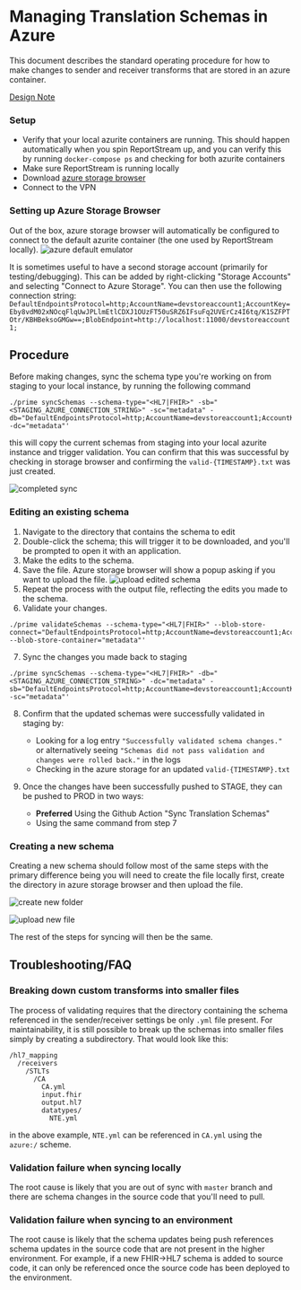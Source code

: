 # Managing Translation Schemas in Azure

This document describes the standard operating procedure for how to make changes to sender and receiver transforms that
are stored in an azure container.

[Design Note](../design/features/0005-managing-translation-schemas.md)

### Setup

- Verify that your local azurite containers are running. This should happen automatically when you spin ReportStream up,
  and you can verify this by running `docker-compose ps` and checking for both azurite containers
- Make sure ReportStream is running locally
- Download [azure storage browser](https://azure.microsoft.com/en-us/products/storage/storage-explorer)
- Connect to the VPN

### Setting up Azure Storage Browser

Out of the box, azure storage browser will automatically be configured to connect to the default azurite container (the
one used by ReportStream locally).
![azure default emulator](./azure-storage-browser-default-emulator.png)

It is sometimes useful to have a second storage account (primarily for testing/debugging). This can be added by
right-clicking "Storage Accounts" and selecting "Connect to Azure Storage". You can then use the following connection
string:
`DefaultEndpointsProtocol=http;AccountName=devstoreaccount1;AccountKey=Eby8vdM02xNOcqFlqUwJPLlmEtlCDXJ1OUzFT50uSRZ6IFsuFq2UVErCz4I6tq/K1SZFPTOtr/KBHBeksoGMGw==;BlobEndpoint=http://localhost:11000/devstoreaccount1;`

## Procedure

Before making changes, sync the schema type you're working on from staging to your local instance, by running the following command

```shell
./prime syncSchemas --schema-type="<HL7|FHIR>" -sb="<STAGING_AZURE_CONNECTION_STRING>" -sc="metadata" -db="DefaultEndpointsProtocol=http;AccountName=devstoreaccount1;AccountKey=Eby8vdM02xNOcqFlqUwJPLlmEtlCDXJ1OUzFT50uSRZ6IFsuFq2UVErCz4I6tq/K1SZFPTOtr/KBHBeksoGMGw==;BlobEndpoint=http://localhost:10000/devstoreaccount1;" -dc="metadata"'
```

this will copy the current schemas from staging into your local azurite instance and trigger validation. You can confirm
that this was successful by checking in storage browser and confirming the `valid-{TIMESTAMP}.txt` was just created.

![completed sync](./completed-schema-sync.png)

### Editing an existing schema

1. Navigate to the directory that contains the schema to edit
2. Double-click the schema; this will trigger it to be downloaded, and you'll be prompted to open it with an
   application.
3. Make the edits to the schema.
4. Save the file. Azure storage browser will show a popup asking if you want to upload the file.
   ![upload edited schema](./upload-edited-schema.png)
5. Repeat the process with the output file, reflecting the edits you made to the schema.
6. Validate your changes.

```shell
./prime validateSchemas --schema-type="<HL7|FHIR>" --blob-store-connect="DefaultEndpointsProtocol=http;AccountName=devstoreaccount1;AccountKey=Eby8vdM02xNOcqFlqUwJPLlmEtlCDXJ1OUzFT50uSRZ6IFsuFq2UVErCz4I6tq/K1SZFPTOtr/KBHBeksoGMGw==;BlobEndpoint=http://localhost:11000/devstoreaccount1;" --blob-store-container="metadata"'
```

7. Sync the changes you made back to staging

```shell
./prime syncSchemas --schema-type="<HL7|FHIR>" -db="<STAGING_AZURE_CONNECTION_STRING>" -dc="metadata" -sb="DefaultEndpointsProtocol=http;AccountName=devstoreaccount1;AccountKey=Eby8vdM02xNOcqFlqUwJPLlmEtlCDXJ1OUzFT50uSRZ6IFsuFq2UVErCz4I6tq/K1SZFPTOtr/KBHBeksoGMGw==;BlobEndpoint=http://localhost:10000/devstoreaccount1;" -sc="metadata"'
```

8. Confirm that the updated schemas were successfully validated in staging by:
    - Looking for a log entry `"Successfully validated schema changes."` or alternatively
      seeing `"Schemas did not pass validation and changes were rolled back."` in the logs
    - Checking in the azure storage for an updated `valid-{TIMESTAMP}.txt`

9. Once the changes have been successfully pushed to STAGE, they can be pushed to PROD in two ways:
    - **Preferred** Using the Github Action "Sync Translation Schemas"
    - Using the same command from step 7

### Creating a new schema

Creating a new schema should follow most of the same steps with the primary difference being you will need to create the
file locally first, create the directory in azure storage browser and then upload the file.

![create new folder](./create-new-folder.png)

![upload new file](./upload-new-file.png)

The rest of the steps for syncing will then be the same.

## Troubleshooting/FAQ

### Breaking down custom transforms into smaller files

The process of validating requires that the directory containing the schema referenced in the sender/receiver settings
be only `.yml` file present. For maintainability, it is still possible to break up the schemas into smaller files simply
by creating a subdirectory. That would look like this:

```shell
/hl7_mapping
  /receivers
    /STLTs
      /CA
        CA.yml
        input.fhir
        output.hl7
        datatypes/
          NTE.yml
```

in the above example, `NTE.yml` can be referenced in `CA.yml` using the `azure:/` scheme.

### Validation failure when syncing locally

The root cause is likely that you are out of sync with `master` branch and there are schema changes in the source code
that you'll need to pull.

### Validation failure when syncing to an environment

The root cause is likely that the schema updates being push references schema updates in the source code that are not
present in the higher environment. For example, if a new FHIR->HL7 schema is added to source code, it can only be
referenced once the source code has been deployed to the environment.

